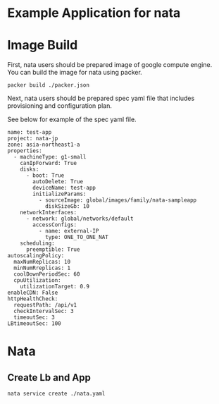 Example Application for nata
===

# Image Build

First, nata users should be prepared image of google compute engine.  
You can build the image for nata using packer.

```
packer build ./packer.json
```



Next, nata users should be prepared spec yaml file that includes provisioning and configuration plan. 

See below for example of the spec yaml file.

```
name: test-app
project: nata-jp
zone: asia-northeast1-a
properties:
  - machineType: g1-small
    canIpForward: True
    disks: 
      - boot: True
        autoDelete: True
        deviceName: test-app
        initializeParams:
          - sourceImage: global/images/family/nata-sampleapp
            diskSizeGb: 10
    networkInterfaces:
      - network: global/networks/default
        accessConfigs:
          - name: external-IP
            type: ONE_TO_ONE_NAT
    scheduling:
      preemptible: True
autoscalingPolicy:
  maxNumReplicas: 10
  minNumRreplicas: 1
  coolDownPeriodSec: 60
  cpuUtilization:
    utilizationTarget: 0.9
enableCDN: False
httpHealthCheck:
  requestPath: /api/v1
  checkIntervalSec: 3
  timeoutSec: 3
LBtimeoutSec: 100
```


# Nata

## Create Lb and App
```
nata service create ./nata.yaml
```
